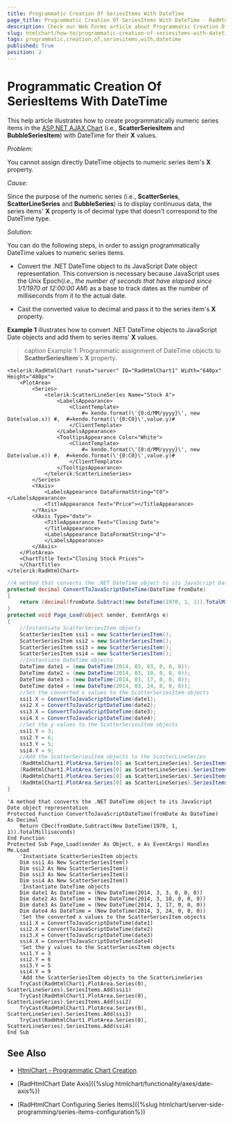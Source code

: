 ```yaml
---
title: Programmatic Creation Of SeriesItems With DateTime
page_title: Programmatic Creation Of SeriesItems With DateTime - RadHtmlChart
description: Check our Web Forms article about Programmatic Creation Of SeriesItems With DateTime.
slug: htmlchart/how-to/programmatic-creation-of-seriesitems-with-datetime
tags: programmatic,creation,of,seriesitems,with,datetime
published: True
position: 2
---
```


# Programmatic Creation Of SeriesItems With DateTime

This help article illustrates how to create programmatically numeric series items in the [ASP.NET AJAX Chart](https://www.telerik.com/products/aspnet-ajax/html-chart.aspx) (i.e., **ScatterSeriesItem** and **BubbleSeriesItem**) with DateTime for their **X** values.

*Problem*:

You cannot assign directly DateTime objects to numeric series item's **X** property.

*Cause*:

Since the purpose of the numeric series (i.e., **ScatterSeries**, **ScatterLineSeries** and **BubbleSeries**) is to display continuous data, the series items' **X** property is of decimal type that doesn't correspond to the DateTime type.

*Solution*:

You can do the following steps, in order to assign programmatically DateTime values to numeric series items.

* Convert the .NET DateTime object to its JavaScript Date object representation. This conversion is necessary because JavaScript uses the Unix Epoch(*i.e., the number of seconds that have elapsed since 1/1/1970 at 12:00:00 AM*) as a base to track dates as the number of milliseconds from it to the actual date.

* Cast the converted value to decimal and pass it to the series item's **X** property.

**Example 1** illustrates how to convert .NET DateTime objects to JavaScript Date objects and add them to series items' **X** values.

>caption Example 1: Programmatic assignment of DateTime objects to **ScatterSeriesItem**'s **X** property.



````ASP.NET
<telerik:RadHtmlChart runat="server" ID="RadHtmlChart1" Width="640px" Height="480px">
	<PlotArea>
		<Series>
			<telerik:ScatterLineSeries Name="Stock A">
				<LabelsAppearance>
					<ClientTemplate>
						#= kendo.format(\'{0:d/MM/yyyy}\', new Date(value.x)) #,  #=kendo.format(\'{0:C0}\',value.y)#
					</ClientTemplate>
				</LabelsAppearance>
				<TooltipsAppearance Color="White">
					<ClientTemplate>
						#= kendo.format(\'{0:d/MM/yyyy}\', new Date(value.x)) #,  #=kendo.format(\'{0:C0}\',value.y)#
					</ClientTemplate>
				</TooltipsAppearance>
			</telerik:ScatterLineSeries>
		</Series>
		<YAxis>
			<LabelsAppearance DataFormatString="C0"></LabelsAppearance>
			<TitleAppearance Text="Price"></TitleAppearance>
		</YAxis>
		<XAxis Type="date">
			<TitleAppearance Text="Closing Date">
			</TitleAppearance>
			<LabelsAppearance DataFormatString="d">
			</LabelsAppearance>
		</XAxis>
	</PlotArea>
	<ChartTitle Text="Closing Stock Prices">
	</ChartTitle>
</telerik:RadHtmlChart>
````
````C#
//A method that converts the .NET DateTime object to its JavaScript Date object representation
protected decimal ConvertToJavaScriptDateTime(DateTime fromDate)
{
	return (decimal)fromDate.Subtract(new DateTime(1970, 1, 1)).TotalMilliseconds;
}
protected void Page_Load(object sender, EventArgs e)
{
	//Instantiate ScatterSeriesItem objects
	ScatterSeriesItem ssi1 = new ScatterSeriesItem();
	ScatterSeriesItem ssi2 = new ScatterSeriesItem();
	ScatterSeriesItem ssi3 = new ScatterSeriesItem();
	ScatterSeriesItem ssi4 = new ScatterSeriesItem();
	//Instantiate DateTime objects
	DateTime date1 = (new DateTime(2014, 03, 03, 0, 0, 0));
	DateTime date2 = (new DateTime(2014, 03, 10, 0, 0, 0));
	DateTime date3 = (new DateTime(2014, 03, 17, 0, 0, 0));
	DateTime date4 = (new DateTime(2014, 03, 24, 0, 0, 0));
	//Set the converted x values to the ScatterSeriesItem objects
	ssi1.X = ConvertToJavaScriptDateTime(date1);
	ssi2.X = ConvertToJavaScriptDateTime(date2);
	ssi3.X = ConvertToJavaScriptDateTime(date3);
	ssi4.X = ConvertToJavaScriptDateTime(date4);
	//Set the y values to the ScatterSeriesItem objects
	ssi1.Y = 3;
	ssi2.Y = 6;
	ssi3.Y = 5;
	ssi4.Y = 9;
	//Add the ScatterSeriesItem objects to the ScatterLineSeries
	(RadHtmlChart1.PlotArea.Series[0] as ScatterLineSeries).SeriesItems.Add(ssi1);
	(RadHtmlChart1.PlotArea.Series[0] as ScatterLineSeries).SeriesItems.Add(ssi2);
	(RadHtmlChart1.PlotArea.Series[0] as ScatterLineSeries).SeriesItems.Add(ssi3);
	(RadHtmlChart1.PlotArea.Series[0] as ScatterLineSeries).SeriesItems.Add(ssi4);
}
````
````VB
'A method that converts the .NET DateTime object to its JavaScript Date object representation
Protected Function ConvertToJavaScriptDateTime(fromDate As DateTime) As Decimal
	Return CDec(fromDate.Subtract(New DateTime(1970, 1, 1)).TotalMilliseconds)
End Function
Protected Sub Page_Load(sender As Object, e As EventArgs) Handles Me.Load
	'Instantiate ScatterSeriesItem objects
	Dim ssi1 As New ScatterSeriesItem()
	Dim ssi2 As New ScatterSeriesItem()
	Dim ssi3 As New ScatterSeriesItem()
	Dim ssi4 As New ScatterSeriesItem()
	'Instantiate DateTime objects
	Dim date1 As DateTime = (New DateTime(2014, 3, 3, 0, 0, 0))
	Dim date2 As DateTime = (New DateTime(2014, 3, 10, 0, 0, 0))
	Dim date3 As DateTime = (New DateTime(2014, 3, 17, 0, 0, 0))
	Dim date4 As DateTime = (New DateTime(2014, 3, 24, 0, 0, 0))
	'Set the converted x values to the ScatterSeriesItem objects
	ssi1.X = ConvertToJavaScriptDateTime(date1)
	ssi2.X = ConvertToJavaScriptDateTime(date2)
	ssi3.X = ConvertToJavaScriptDateTime(date3)
	ssi4.X = ConvertToJavaScriptDateTime(date4)
	'Set the y values to the ScatterSeriesItem objects
	ssi1.Y = 3
	ssi2.Y = 6
	ssi3.Y = 5
	ssi4.Y = 9
	'Add the ScatterSeriesItem objects to the ScatterLineSeries
	TryCast(RadHtmlChart1.PlotArea.Series(0), ScatterLineSeries).SeriesItems.Add(ssi1)
	TryCast(RadHtmlChart1.PlotArea.Series(0), ScatterLineSeries).SeriesItems.Add(ssi2)
	TryCast(RadHtmlChart1.PlotArea.Series(0), ScatterLineSeries).SeriesItems.Add(ssi3)
	TryCast(RadHtmlChart1.PlotArea.Series(0), ScatterLineSeries).SeriesItems.Add(ssi4)
End Sub
````


## See Also

 * [HtmlChart - Programmatic Chart Creation](https://demos.telerik.com/aspnet-ajax/htmlchart/examples/serversideapi/programmaticcreation/defaultcs.aspx)

 * [RadHtmlChart Date Axis]({%slug htmlchart/functionality/axes/date-axis%})

 * [RadHtmlChart Configuring Series Items]({%slug htmlchart/server-side-programming/series-items-configuration%})

